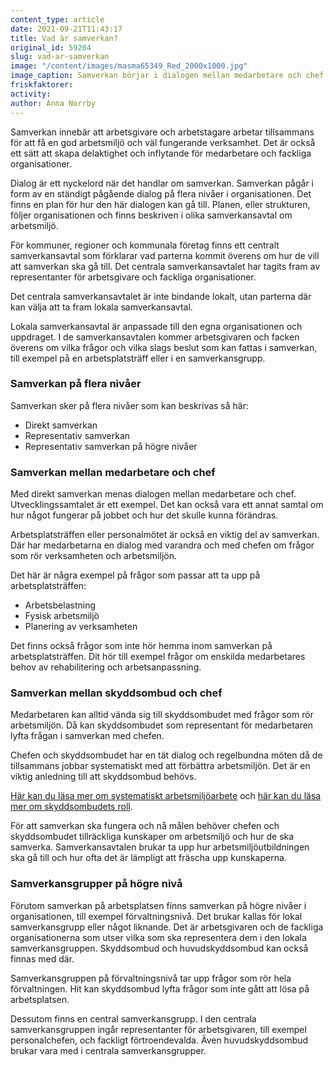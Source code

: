 ```yaml
---
content_type: article
date: 2021-09-21T11:43:17
title: Vad är samverkan?
original_id: 59204
slug: vad-ar-samverkan
image: "/content/images/masma65349_Red_2000x1000.jpg"
image_caption: Samverkan börjar i dialogen mellan medarbetare och chef. Även arbetsplatsträffarna är en del av samverkan. Målet är att få till en god arbetsmiljö och verksamhet.
friskfaktorer:
activity:
author: Anna Norrby
---
```


Samverkan innebär att arbetsgivare och arbetstagare arbetar tillsammans för att få en god arbetsmiljö och väl fungerande verksamhet. Det är också ett sätt att skapa delaktighet och inflytande för medarbetare och fackliga organisationer.

Dialog är ett nyckelord när det handlar om samverkan. Samverkan pågår i form av en ständigt pågående dialog på flera nivåer i organisationen. Det finns en plan för hur den här dialogen kan gå till. Planen, eller strukturen, följer organisationen och finns beskriven i olika samverkansavtal om arbetsmiljö.

För kommuner, regioner och kommunala företag finns ett centralt samverkansavtal som förklarar vad parterna kommit överens om hur de vill att samverkan ska gå till. Det centrala samverkansavtalet har tagits fram av representanter för arbetsgivare och fackliga organisationer.

Det centrala samverkansavtalet är inte bindande lokalt, utan parterna där kan välja att ta fram lokala samverkansavtal.

Lokala samverkansavtal är anpassade till den egna organisationen och uppdraget. I de samverkansavtalen kommer arbetsgivaren och facken överens om vilka frågor och vilka slags beslut som kan fattas i samverkan, till exempel på en arbetsplatsträff eller i en samverkansgrupp.

### Samverkan på flera nivåer

Samverkan sker på flera nivåer som kan beskrivas så här:

- Direkt samverkan
- Representativ samverkan
- Representativ samverkan på högre nivåer

### Samverkan mellan medarbetare och chef

Med direkt samverkan menas dialogen mellan medarbetare och chef. Utvecklingssamtalet är ett exempel. Det kan också vara ett annat samtal om hur något fungerar på jobbet och hur det skulle kunna förändras.

Arbetsplatsträffen eller personalmötet är också en viktig del av samverkan. Där har medarbetarna en dialog med varandra och med chefen om frågor som rör verksamheten och arbetsmiljön.

Det här är några exempel på frågor som passar att ta upp på arbetsplatsträffen:

- Arbetsbelastning
- Fysisk arbetsmiljö
- Planering av verksamheten

Det finns också frågor som inte hör hemma inom samverkan på arbetsplatsträffen. Dit hör till exempel frågor om enskilda medarbetares behov av rehabilitering och arbetsanpassning.

### Samverkan mellan skyddsombud och chef

Medarbetaren kan alltid vända sig till skyddsombudet med frågor som rör arbetsmiljön. Då kan skyddsombudet som representant för medarbetaren lyfta frågan i samverkan med chefen.

Chefen och skyddsombudet har en tät dialog och regelbundna möten då de tillsammans jobbar systematiskt med att förbättra arbetsmiljön. Det är en viktig anledning till att skyddsombud behövs.

[Här kan du läsa mer om systematiskt arbetsmiljöarbete](https://www.suntarbetsliv.se/artiklar/sam/vad-ar-systematiskt-arbetsmiljoarbete/) och [här kan du läsa mer om skyddsombudets roll](https://www.suntarbetsliv.se/artiklar/sam/vad-ar-ett-skyddsombud/).

För att samverkan ska fungera och nå målen behöver chefen och skyddsombudet tillräckliga kunskaper om arbetsmiljö och hur de ska samverka. Samverkansavtalen brukar ta upp hur arbetsmiljöutbildningen ska gå till och hur ofta det är lämpligt att fräscha upp kunskaperna.

### Samverkansgrupper på högre nivå

Förutom samverkan på arbetsplatsen finns samverkan på högre nivåer i organisationen, till exempel förvaltningsnivå. Det brukar kallas för lokal samverkansgrupp eller något liknande. Det är arbetsgivaren och de fackliga organisationerna som utser vilka som ska representera dem i den lokala samverkansgruppen. Skyddsombud och huvudskyddsombud kan också finnas med där.

Samverkansgruppen på förvaltningsnivå tar upp frågor som rör hela förvaltningen. Hit kan skyddsombud lyfta frågor som inte gått att lösa på arbetsplatsen.

Dessutom finns en central samverkansgrupp. I den centrala samverkansgruppen ingår representanter för arbetsgivaren, till exempel personalchefen, och fackligt förtroendevalda. Även huvudskyddsombud brukar vara med i centrala samverkansgrupper.

